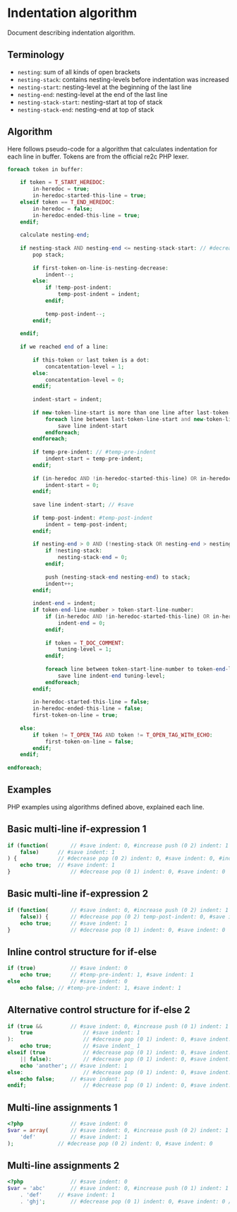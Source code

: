 # Indentation algorithm

Document describing indentation algorithm.

## Terminology

* `nesting`: sum of all kinds of open brackets
* `nesting-stack`: contains nesting-levels before indentation was increased
* `nesting-start`: nesting-level at the beginning of the last line
* `nesting-end`: nesting-level at the end of the last line
* `nesting-stack-start`: nesting-start at top of stack
* `nesting-stack-end`: nesting-end at top of stack

## Algorithm

Here follows pseudo-code for a algorithm that calculates indentation for each line in buffer. Tokens are from the official re2c PHP lexer.

```php
foreach token in buffer:
    
    if token = T_START_HEREDOC:
        in-heredoc = true;
        in-heredoc-started-this-line = true;
    elseif token == T_END_HEREDOC:
        in-heredoc = false;
        in-heredoc-ended-this-line = true;
    endif;
    
    calculate nesting-end;
    
    if nesting-stack AND nesting-end <= nesting-stack-start: // #decrease
        pop stack;
        
        if first-token-on-line-is-nesting-decrease:
            indent--;
        else:
            if !temp-post-indent:
                temp-post-indent = indent;
            endif;
            
            temp-post-indent--;
        endif;
        
    endif;
    
    if we reached end of a line:
        
        if this-token or last token is a dot:
            concatentation-level = 1;
        else:
            concatentation-level = 0;
        endif;
        
        indent-start = indent;
        
        if new-token-line-start is more than one line after last-token-line-start AND token is not T_CLOSE_TAG:
            foreach line between last-token-line-start and new-token-line-start:
                save line indent-start
            endforeach;
        endforeach;
        
        if temp-pre-indent: // #temp-pre-indent
            indent-start = temp-pre-indent;
        endif;
        
        if (in-heredoc AND !in-heredoc-started-this-line) OR in-heredoc-ended-this-line:
            indent-start = 0;
        endif;
        
        save line indent-start; // #save
        
        if temp-post-indent: #temp-post-indent
            indent = temp-post-indent;
        endif;
        
        if nesting-end > 0 AND (!nesting-stack OR nesting-end > nesting-stack-end): // #increase
            if !nesting-stack:
                nesting-stack-end = 0;
            endif;
            
            push (nesting-stack-end nesting-end) to stack;
            indent++;
        endif;
        
        indent-end = indent;
        if token-end-line-number > token-start-line-number:
            if (in-heredoc AND !in-heredoc-started-this-line) OR in-heredoc-ended-this-line:
                indent-end = 0;
            endif;
            
            if token = T_DOC_COMMENT:
                tuning-level = 1;
            endif;
            
            foreach line between token-start-line-number to token-end-line-number:
                save line indent-end tuning-level;
            endforeach;
        endif;
        
        in-heredoc-started-this-line = false;
        in-heredoc-ended-this-line = false;
        first-token-on-line = true;
        
    else:
        if token != T_OPEN_TAG AND token != T_OPEN_TAG_WITH_ECHO:
            first-token-on-line = false;
        endif;
    endif;
    
endforeach;
```

## Examples

PHP examples using algorithms defined above, explained each line.

## Basic multi-line if-expression 1

```php			// #save indent: 0
if (function(		// #save indent: 0, #increase push (0 2) indent: 1
    false)		// #save indent: 1
) {				// #decrease pop (0 2) indent: 0, #save indent: 0, #increase push (0 1) indent: 1
    echo true;	// #save indent: 1
}					// #decrease pop (0 1) indent: 0, #save indent: 0
```

## Basic multi-line if-expression 2

```php				// #save indent: 0
if (function(		// #save indent: 0, #increase push (0 2) indent: 1
    false)) {		// #decrease pop (0 2) temp-post-indent: 0, #save indent: 1, #temp-post-indent indent: 0, #increase push (0 1) indent: 1
    echo true;		// #save indent: 1
}					// #decrease pop (0 1) indent: 0, #save indent: 0
```

## Inline control structure for if-else

```php				// #save indent: 0
if (true)			// #save indent: 0
    echo true;		// #temp-pre-indent: 1, #save indent: 1
else				// #save indent: 0
    echo false;	// #temp-pre-indent: 1, #save indent: 1
```

## Alternative control structure for if-else 2

```php					// #save indent: 0
if (true &&			// #save indent: 0, #increase push (0 1) indent: 1
    true				// #save indent: 1
):						// #decrease pop (0 1) indent: 0, #save indent: 0, #increase push (0 1) indent: 1
    echo true;			// #save indent_ 1
elseif (true			// #decrease pop (0 1) indent: 0, #save indent: 0, #increase push (0 1) indent: 1
    || false):			// #decrease pop (0 1) indent: 0, #save indent: 0, #increase push (0 1) indent: 1
    echo 'another';	// #save indent: 1
else:					// #decrease pop (0 1) indent: 0, #save indent: 0, #increase push (0 1) indent: 1
    echo false;		// #save indent: 1
endif;					// #decrease pop (0 1) indent: 0, #save indent: 0
```

## Multi-line assignments 1

```php
<?php				// #save indent: 0
$var = array(		// #save indent: 0, #increase push (0 2) indent: 1
    'def'			// #save indent: 1
);				// #decrease pop (0 2) indent: 0, #save indent: 0
```

## Multi-line assignments 2

```php
<?php				// #save indent: 0
$var = 'abc'		// #save indent: 0, #increase push (0 1) indent: 1
    . 'def'		// #save indent: 1
    . 'ghj';		// #decrease pop (0 1) indent: 0, #save indent: 0 /* ERROR */
```
